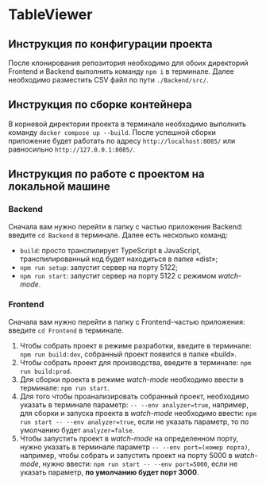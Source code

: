 # TableViewer

## Инструкция по конфигурации проекта
После клонирования репозитория необходимо для обоих директорий Frontend и Backend выполнить команду `npm i` в терминале. Далее необходимо разместить CSV файл по пути `./Backend/src/`.

## Инструкция по сборке контейнера
В корневой директории проекта в терминале необходимо выполнить команду `docker compose up --build`. После успешной сборки приложение будет работать по адресу `http://localhost:8085/` или равносильно `http://127.0.0.1:8085/`.

## Инструкция по работе с проектом на локальной машине

### Backend
Сначала вам нужно перейти в папку с частью приложения Backend: введите `cd Backend` в терминале.
Далее есть несколько команд:
- `build`: просто транспилирует TypeScript в JavaScript, транспилированный код будет находиться в папке «dist»;
- `npm run setup`: запустит сервер на порту 5122;
- `npm run start`: запустит сервер на порту 5122 с режимом *watch-mode*.

### Frontend
Сначала вам нужно перейти в папку с Frontend-частью приложения: введите `cd Frontend` в терминале.

1. Чтобы собрать проект в режиме разработки, введите в терминале: `npm run build:dev`, собранный проект появится в папке «build».
2. Чтобы собрать проект для производства, введите в терминале: `npm run build:prod`.
3. Для сборки проекта в режиме *watch-mode* необходимо ввести в терминале: `npm run start`.
4. Для того чтобы проанализировать собранный проект, необходимо указать в терминале параметр: `-- --env analyzer=true`, например, для сборки и запуска проекта в *watch-mode* необходимо ввести: `npm run start -- --env analyzer=true`, если не указать параметр, то по умолчанию будет `analyzer=false`.
5. Чтобы запустить проект в *watch-mode* на определенном порту, нужно указать в терминале параметр `-- --env port=(номер порта)`, например, чтобы собрать и запустить проект на порту 5000 в *watch-mode*, нужно ввести: `npm run start -- --env port=5000`, если не указать параметр, **по умолчанию будет порт 3000**.
